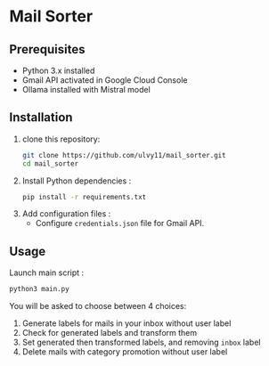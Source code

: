 # Mail Sorter

## Prerequisites

- Python 3.x installed
- Gmail API activated in Google Cloud Console
- Ollama installed with Mistral model

## Installation

1. clone this repository:
   ```bash
   git clone https://github.com/ulvy11/mail_sorter.git
   cd mail_sorter
   ```
2. Install Python dependencies :
   ```bash
   pip install -r requirements.txt
   ```
3. Add configuration files :
   - Configure `credentials.json` file for Gmail API.

## Usage

Launch main script :

```bash
python3 main.py
```

You will be asked to choose between 4 choices:

1. Generate labels for mails in your inbox without user label
2. Check for generated labels and transform them
3. Set generated then transformed labels, and removing `inbox` label
4. Delete mails with category promotion without user label
